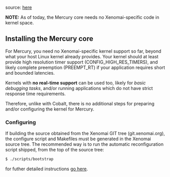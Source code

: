 source: [here](https://source.denx.de/Xenomai/xenomai/-/wikis/Installing_Xenomai_3#user-content-cross-compilation)

**NOTE:** As of today, the Mercury core
needs no Xenomai-specific code in kernel space.

## Installing the Mercury core
For Mercury, you need no Xenomai-specific kernel support so far,
beyond what your host Linux kernel already provides. Your kernel
should at least provide high resolution timer support
(CONFIG_HIGH_RES_TIMERS), and likely complete preemption
(PREEMPT_RT) if your application requires short and bounded
latencies.


Kernels with __no real-time support__ can be used too, likely for _basic debugging tasks_, and/or running applications which do not have strict response time requirements.

Therefore, unlike with Cobalt, there is no additional steps for
preparing and/or configuring the kernel for Mercury.

### Configuring

If building the source obtained from the Xenomai GIT tree
(git.xenomai.org), the configure script and Makefiles must be
generated in the Xenomai source tree. The recommended way is to run
the automatic reconfiguration script shipped, from the top of the
source tree:
```sh
$ ./scripts/bootstrap
```
for futher detailed instructions [go here](https://source.denx.de/Xenomai/xenomai/-/wikis/Installing_Xenomai_3#user-content-configuring).

